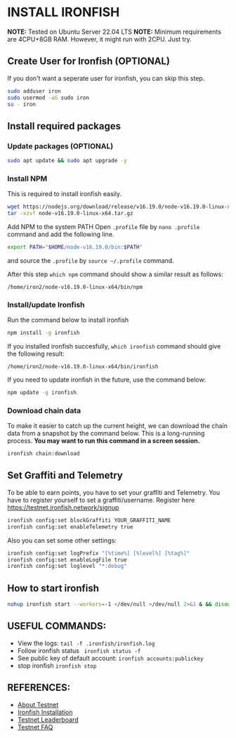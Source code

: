 # INSTALL IRONFISH

**NOTE:** Tested on Ubuntu Server 22.04 LTS
**NOTE:** Minimum requirements are 4CPU+8GB RAM. However, it might run with 2CPU. Just try.

## Create User for Ironfish (OPTIONAL)

If you don't want a seperate user for ironfish, you can skip this step.

```sh
sudo adduser iron
sudo usermod -aG sudo iron
su - iron
```

## Install required packages

### Update packages (OPTIONAL)
```sh
sudo apt update && sudo apt upgrade -y
```

### Install NPM
This is required to install ironfish easily.

```sh
wget https://nodejs.org/download/release/v16.19.0/node-v16.19.0-linux-x64.tar.gz
tar -xzvf node-v16.19.0-linux-x64.tar.gz
```

Add NPM to the system PATH
Open `.profile` file by `nano .profile` command and add the following line.
```sh
export PATH="$HOME/node-v16.19.0/bin:$PATH"
```
and source the `.profile` by `source ~/.profile` command.

After this step `which npm` command should show a similar result as follows:
```
/home/iron2/node-v16.19.0-linux-x64/bin/npm
```

### Install/update Ironfish

Run the command below to install ironfish
```sh
npm install -g ironfish
```
If you installed ironfish succesfully, `which ironfish` command should give the following result:
```
/home/iron2/node-v16.19.0-linux-x64/bin/ironfish
```

If you need to update ironfish in the future, use the command below:
```sh
npm update -g ironfish
```

### Download chain data
To make it easier to catch up the current height, we can download the chain data from a snapshot by the command below. This is a long-running process. **You may want to run this command in a screen session.**
```sh
ironfish chain:download
```


## Set Graffiti and Telemetry
To be able to earn points, you have to set your graffiti and Telemetry. You have to register yourself to set a graffiti/username. Register here https://testnet.ironfish.network/signup
```sh
ironfish config:set blockGraffiti YOUR_GRAFFITI_NAME
ironfish config:set enableTelemetry true
```

Also you can set some other settings:
```sh
ironfish config:set logPrefix "[%time%] [%level%] [%tag%]"
ironfish config:set enableLogFile true
ironfish config:set loglevel "*:debug"
```

## How to start ironfish
```sh
nohup ironfish start --workers=-1 </dev/null >/dev/null 2>&1 & && disown
```


## USEFUL COMMANDS:

* View the logs: `tail -f .ironfish/ironfish.log`
* Follow ironfish status ` ironfish status -f`
* See public key of default account: `ironfish accounts:publickey`
* stop ironfish `ironfish stop`

## REFERENCES:
* [About Testnet](https://testnet.ironfish.network/about)
* [Ironfish Installation](https://ironfish.network/docs/onboarding/installation-iron-fish)
* [Testnet Leaderboard](https://testnet.ironfish.network/leaderboard)
* [Testnet FAQ](https://testnet.ironfish.network/faq)


